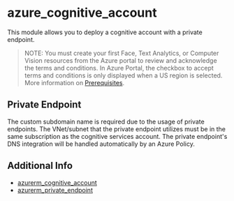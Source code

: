 # azure_cognitive_account

This module allows you to deploy a cognitive account with a private endpoint.

> NOTE: You must create your first Face, Text Analytics, or Computer Vision resources
> from the Azure portal to review and acknowledge the terms and conditions. In Azure
> Portal, the checkbox to accept terms and conditions is only displayed when a US region
> is selected. More information on [Prerequisites](
  https://docs.microsoft.com/azure/cognitive-services/cognitive-services-apis-create-account-cli?tabs=windows#prerequisites
).

## Private Endpoint

The custom subdomain name is required due to the usage of private endpoints.
The VNet/subnet that the private endpoint utilizes must be in the same subscription as
the cognitive services account. The private endpoint's DNS integration will be handled
automatically by an Azure Policy.

## Additional Info

* [azurerm_cognitive_account](https://registry.terraform.io/providers/hashicorp/azurerm/latest/docs/resources/cognitive_account)
* [azurerm_private_endpoint](https://registry.terraform.io/providers/hashicorp/azurerm/latest/docs/resources/private_endpoint)
